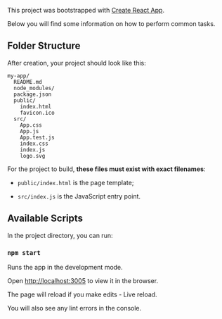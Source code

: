 This project was bootstrapped with [Create React App](https://github.com/facebookincubator/create-react-app).

Below you will find some information on how to perform common tasks.<br>

## Folder Structure

After creation, your project should look like this:

```
my-app/
  README.md
  node_modules/
  package.json
  public/
    index.html
    favicon.ico
  src/
    App.css
    App.js
    App.test.js
    index.css
    index.js
    logo.svg
```

For the project to build, **these files must exist with exact filenames**:

* `public/index.html` is the page template;


* `src/index.js` is the JavaScript entry point.


## Available Scripts

In the project directory, you can run:

### `npm start`

Runs the app in the development mode.<br>

Open [http://localhost:3005](http://localhost:3000) to view it in the browser.

The page will reload if you make edits - Live reload.<br>

You will also see any lint errors in the console.

